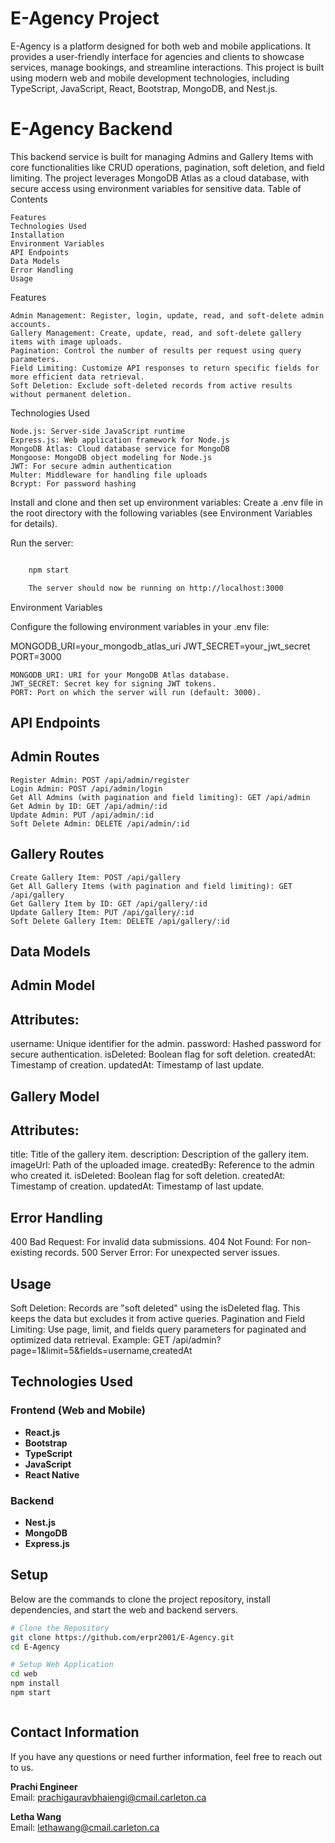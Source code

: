 # E-Agency Project

E-Agency is a platform designed for both web and mobile applications. It provides a user-friendly interface for agencies and clients to showcase services, manage bookings, and streamline interactions. This project is built using modern web and mobile development technologies, including TypeScript, JavaScript, React, Bootstrap, MongoDB, and Nest.js.

# E-Agency Backend

This backend service is built for managing Admins and Gallery Items with core functionalities like CRUD operations, pagination, soft deletion, and field limiting. The project leverages MongoDB Atlas as a cloud database, with secure access using environment variables for sensitive data.
Table of Contents

    Features
    Technologies Used
    Installation
    Environment Variables
    API Endpoints
    Data Models
    Error Handling
    Usage

Features

    Admin Management: Register, login, update, read, and soft-delete admin accounts.
    Gallery Management: Create, update, read, and soft-delete gallery items with image uploads.
    Pagination: Control the number of results per request using query parameters.
    Field Limiting: Customize API responses to return specific fields for more efficient data retrieval.
    Soft Deletion: Exclude soft-deleted records from active results without permanent deletion.

Technologies Used

    Node.js: Server-side JavaScript runtime
    Express.js: Web application framework for Node.js
    MongoDB Atlas: Cloud database service for MongoDB
    Mongoose: MongoDB object modeling for Node.js
    JWT: For secure admin authentication
    Multer: Middleware for handling file uploads
    Bcrypt: For password hashing

Install and clone and then set up environment variables: Create a .env file in the root directory with the following variables (see Environment Variables for details).

Run the server:

```bash

    npm start

    The server should now be running on http://localhost:3000
```

Environment Variables

Configure the following environment variables in your .env file:



MONGODB_URI=your_mongodb_atlas_uri
JWT_SECRET=your_jwt_secret
PORT=3000

    MONGODB_URI: URI for your MongoDB Atlas database.
    JWT_SECRET: Secret key for signing JWT tokens.
    PORT: Port on which the server will run (default: 3000).

## API Endpoints
## Admin Routes

    Register Admin: POST /api/admin/register
    Login Admin: POST /api/admin/login
    Get All Admins (with pagination and field limiting): GET /api/admin
    Get Admin by ID: GET /api/admin/:id
    Update Admin: PUT /api/admin/:id
    Soft Delete Admin: DELETE /api/admin/:id

## Gallery Routes

    Create Gallery Item: POST /api/gallery
    Get All Gallery Items (with pagination and field limiting): GET /api/gallery
    Get Gallery Item by ID: GET /api/gallery/:id
    Update Gallery Item: PUT /api/gallery/:id
    Soft Delete Gallery Item: DELETE /api/gallery/:id

## Data Models
## Admin Model

## Attributes:
username: Unique identifier for the admin.
password: Hashed password for secure authentication.
isDeleted: Boolean flag for soft deletion.
createdAt: Timestamp of creation.
updatedAt: Timestamp of last update.

## Gallery Model

## Attributes:

title: Title of the gallery item.
description: Description of the gallery item.
imageUrl: Path of the uploaded image.
createdBy: Reference to the admin who created it.
isDeleted: Boolean flag for soft deletion.
createdAt: Timestamp of creation.
updatedAt: Timestamp of last update.

## Error Handling
400 Bad Request: For invalid data submissions.
404 Not Found: For non-existing records.
500 Server Error: For unexpected server issues.

## Usage
 Soft Deletion: Records are "soft deleted" using the isDeleted flag. This keeps the data but excludes it from active queries.
 Pagination and Field Limiting: Use page, limit, and fields query parameters for paginated and optimized data retrieval.
Example: GET /api/admin?page=1&limit=5&fields=username,createdAt
## Technologies Used

### Frontend (Web and Mobile)

- **React.js**
- **Bootstrap**
- **TypeScript**
- **JavaScript**
- **React Native**

### Backend

- **Nest.js**
- **MongoDB**
- **Express.js**

## Setup

Below are the commands to clone the project repository, install dependencies, and start the web and backend servers.

```bash
# Clone the Repository
git clone https://github.com/erpr2001/E-Agency.git
cd E-Agency

# Setup Web Application
cd web
npm install
npm start



```

## Contact Information

If you have any questions or need further information, feel free to reach out to us.

**Prachi Engineer**  
Email: [prachigauravbhaiengi@cmail.carleton.ca](mailto:prachigauravbhaiengi@cmail.carleton.ca)

**Letha Wang**  
Email: [lethawang@cmail.carleton.ca](mailto:lethawang@cmail.carleton.ca)
